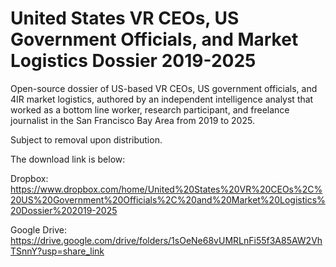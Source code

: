 # United States VR CEOs, US Government Officials, and Market Logistics Dossier 2019-2025 

 Open-source dossier of US-based VR CEOs, US government officials, and 4IR market logistics, authored by an independent intelligence analyst that worked as a bottom line worker, research participant, and freelance journalist in the San Francisco Bay Area from 2019 to 2025.

Subject to removal upon distribution.

The download link is below:

Dropbox: https://www.dropbox.com/home/United%20States%20VR%20CEOs%2C%20US%20Government%20Officials%2C%20and%20Market%20Logistics%20Dossier%202019-2025

Google Drive: https://drive.google.com/drive/folders/1sOeNe68vUMRLnFi55f3A85AW2VhTSnnY?usp=share_link

